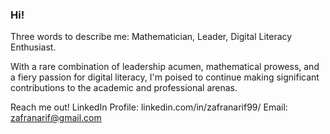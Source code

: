 ### Hi!
Three words to describe me: Mathematician, Leader, Digital Literacy Enthusiast.

With a rare combination of leadership acumen, mathematical prowess, and a fiery passion for digital literacy, I'm poised to continue making significant contributions to the academic and professional arenas.

Reach me out!
LinkedIn Profile: linkedin.com/in/zafranarif99/
Email: zafranarif@gmail.com
<!--
**zafranarif99/zafranarif99** is a ✨ _special_ ✨ repository because its `README.md` (this file) appears on your GitHub profile.

Here are some ideas to get you started:

- 🔭 I’m currently working on ...
- 🌱 I’m currently learning ...
- 👯 I’m looking to collaborate on ...
- 🤔 I’m looking for help with ...
- 💬 Ask me about ...
- 📫 How to reach me: ...
- 😄 Pronouns: ...
- ⚡ Fun fact: ...
-->
